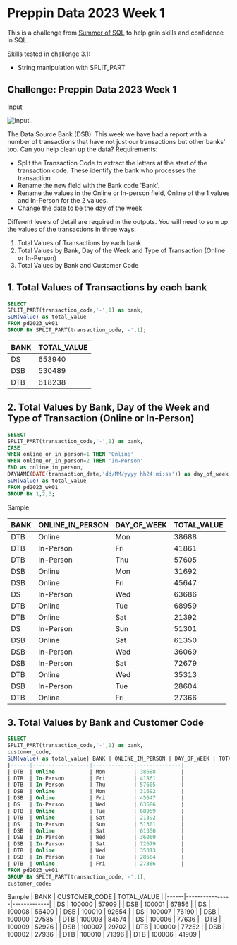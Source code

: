 # Preppin Data 2023 Week 1
This is a challenge from [Summer of SQL](https://github.com/wjsutton/the_summer_of_sql) to help gain skills and confidence in SQL.

Skills tested in challenge 3.1:
- String manipulation with SPLIT_PART


## Challenge: Preppin Data 2023 Week 1

Input

![Input](https://blogger.googleusercontent.com/img/b/R29vZ2xl/AVvXsEgsUOKkk8GcZYYwhHsBtfsNqZc6v2zc0zSnbhAbgfrUF98cdN7ai6ShPZmtJZuRZzio8v2Sovo6QtrzA45eM0Jne3o33sXcE6gmD9qI_j37ABO6eOD7T3cIXQtszMD31hWSNq7AH43Jm5VQdpTOTnfBangz2d_69itGY6ya1qXEPx7d7IWgdleiM_WZSw/w640-h228/Screenshot%202023-01-02%20at%2019.58.57.png).


The Data Source Bank (DSB). This week we have had a report with a number of transactions that have not just our transactions but other banks' too. Can you help clean up the data?
Requirements:
- Split the Transaction Code to extract the letters at the start of the transaction code. These identify the bank who processes the transaction
- Rename the new field with the Bank code 'Bank'.
- Rename the values in the Online or In-person field, Online of the 1 values and In-Person for the 2 values.
- Change the date to be the day of the week

Different levels of detail are required in the outputs. You will need to sum up the values of the transactions in three ways:
1. Total Values of Transactions by each bank
2. Total Values by Bank, Day of the Week and Type of Transaction (Online or In-Person)
3. Total Values by Bank and Customer Code


## 1. Total Values of Transactions by each bank
````sql
SELECT 
SPLIT_PART(transaction_code,'-',1) as bank,
SUM(value) as total_value
FROM pd2023_wk01
GROUP BY SPLIT_PART(transaction_code,'-',1);
````

| BANK | TOTAL_VALUE |
|------|-------------|
| DS   | 653940      |
| DSB  | 530489      |
| DTB  | 618238      |


## 2. Total Values by Bank, Day of the Week and Type of Transaction (Online or In-Person)
````sql
SELECT
SPLIT_PART(transaction_code,'-',1) as bank,
CASE 
WHEN online_or_in_person=1 THEN 'Online'
WHEN online_or_in_person=2 THEN 'In-Person'
END as online_in_person,
DAYNAME(DATE(transaction_date,'dd/MM/yyyy hh24:mi:ss')) as day_of_week,
SUM(value) as total_value
FROM pd2023_wk01
GROUP BY 1,2,3;
````
Sample

| BANK | ONLINE_IN_PERSON | DAY_OF_WEEK | TOTAL_VALUE |
|------|------------------|-------------|--------------|
| DTB  | Online           | Mon         | 38688        |
| DTB  | In-Person        | Fri         | 41861        |
| DTB  | In-Person        | Thu         | 57605        |
| DSB  | Online           | Mon         | 31692        |
| DSB  | Online           | Fri         | 45647        |
| DS   | In-Person        | Wed         | 63686        |
| DTB  | Online           | Tue         | 68959        |
| DTB  | Online           | Sat         | 21392        |
| DS   | In-Person        | Sun         | 51301        |
| DSB  | Online           | Sat         | 61350        |
| DSB  | In-Person        | Wed         | 36069        |
| DSB  | In-Person        | Sat         | 72679        |
| DTB  | Online           | Wed         | 35313        |
| DSB  | In-Person        | Tue         | 28604        |
| DTB  | Online           | Fri         | 27366        |

## 3. Total Values by Bank and Customer Code
````sql
SELECT
SPLIT_PART(transaction_code,'-',1) as bank,
customer_code,
SUM(value) as total_value| BANK | ONLINE_IN_PERSON | DAY_OF_WEEK | TOTAL_VALUE |
|------|------------------|-------------|--------------|
| DTB  | Online           | Mon         | 38688        |
| DTB  | In-Person        | Fri         | 41861        |
| DTB  | In-Person        | Thu         | 57605        |
| DSB  | Online           | Mon         | 31692        |
| DSB  | Online           | Fri         | 45647        |
| DS   | In-Person        | Wed         | 63686        |
| DTB  | Online           | Tue         | 68959        |
| DTB  | Online           | Sat         | 21392        |
| DS   | In-Person        | Sun         | 51301        |
| DSB  | Online           | Sat         | 61350        |
| DSB  | In-Person        | Wed         | 36069        |
| DSB  | In-Person        | Sat         | 72679        |
| DTB  | Online           | Wed         | 35313        |
| DSB  | In-Person        | Tue         | 28604        |
| DTB  | Online           | Fri         | 27366        |
FROM pd2023_wk01
GROUP BY SPLIT_PART(transaction_code,'-',1),
customer_code;
````
Sample
| BANK | CUSTOMER_CODE | TOTAL_VALUE |
|------|----------------|-------------|
| DS   | 100000         | 57909       |
| DSB  | 100001         | 67856       |
| DS   | 100008         | 56400       |
| DSB  | 100010         | 92654       |
| DS   | 100007         | 76190       |
| DSB  | 100000         | 27585       |
| DTB  | 100003         | 84574       |
| DS   | 100006         | 77636       |
| DTB  | 100009         | 52926       |
| DSB  | 100007         | 29702       |
| DTB  | 100000         | 77252       |
| DSB  | 100002         | 27936       |
| DTB  | 100010         | 71396       |
| DTB  | 100006         | 41909       |
